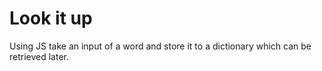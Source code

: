 Look it up
==========

Using JS take an input of a word and store it to a dictionary which can be retrieved later.